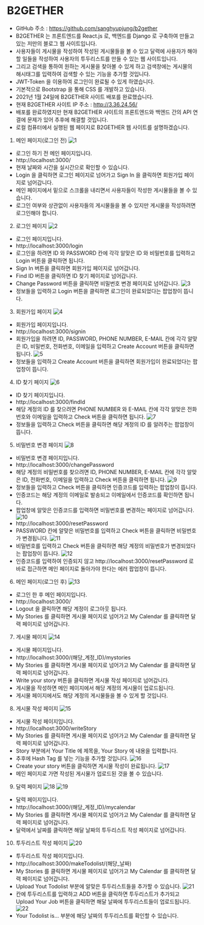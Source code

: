 # B2GETHER


-	GitHub 주소 : https://github.com/sanghyupjung/b2gether
-	B2GETHER 는 프론트엔드를 React.js 로, 백엔드를 Django 로 구축하여 만들고 있는 저만의 블로그 웹 사이트입니다.
-	사용자들이 게시물을 작성하여 작성된 게시물들을 볼 수 있고 달력에 사용자가 해야 할 일들을 작성하여 사용자의 투두리스트를 만들 수 있는 웹 사이트입니다.
-	그리고 검색을 통하여 원하는 게시물을 찾아볼 수 있게 하고 검색창에는 게시물의 해시태그를 입력하여 검색할 수 있는 기능을 추가할 것입니다.
-	JWT-Token 을 이용하여 로그인이 완료될 수 있게 하였습니다.
-	기본적으로 Bootstrap 을 통해 CSS 를 개발하고 있습니다.
-	2021년 1월 24일에 B2GETHER 사이트 배포를 완료했습니다.
- 현재 B2GETHER 사이트 IP 주소 : http://3.36.24.56/
- 배포를 완료하였지만 현재 B2GETHER 사이트의 프론트엔드와 백엔드 간의 API 연결에 문제가 있어 추후에 해결할 것입니다.
- 로컬 컴퓨터에서 실행된 웹 페이지로 B2GETHER 웹 사이트를 설명하겠습니다.


1. 메인 페이지(로그인 전)
![1](https://user-images.githubusercontent.com/54101618/105704309-f60d7980-5f51-11eb-87f4-30c0ab1d038a.JPG)
-	로그인 하기 전 메인 페이지입니다.
-	http://localhost:3000/
-	현재 날짜와 시간을 실시간으로 확인할 수 있습니다.
-	Login 을 클릭하면 로그인 페이지로 넘어가고 Sign In 을 클릭하면 회원가입 페이지로 넘어갑니다.
-	메인 페이지에서 밑으로 스크롤을 내리면서 사용자들이 작성한 게시물들을 볼 수 있습니다.
-	로그인 여부와 상관없이 사용자들의 게시물들을 볼 수 있지만 게시물을 작성하려면 로그인해야 합니다.


2. 로그인 페이지
![2](https://user-images.githubusercontent.com/54101618/105704331-002f7800-5f52-11eb-9cbd-d32fcc87c2c3.JPG)
-	로그인 페이지입니다.
-	http://localhost:3000/login
-	로그인을 하려면 ID 와 PASSWORD 칸에 각각 알맞은 ID 와 비밀번호를 입력하고 Login 버튼을 클릭하면 됩니다.
-	Sign In 버튼을 클릭하면 회원가입 페이지로 넘어갑니다.
-	Find ID 버튼을 클릭하면 ID 찾기 페이지로 넘어갑니다.
-	Change Password 버튼을 클릭하면 비밀번호 변경 페이지로 넘어갑니다.
![3](https://user-images.githubusercontent.com/54101618/105704350-0887b300-5f52-11eb-9327-93d0ed3dc722.JPG)
-	정보들을 입력하고 Login 버튼을 클릭하면 로그인이 완료되었다는 팝업창이 뜹니다.


3. 회원가입 페이지
![4](https://user-images.githubusercontent.com/54101618/105704380-12a9b180-5f52-11eb-96d5-ee5a9d202b13.JPG)
-	회원가입 페이지입니다.
-	http://localhost:3000/signin
-	회원가입을 하려면 ID, PASSWORD, PHONE NUMBER, E-MAIL 칸에 각각 알맞은 ID, 비밀번호, 전화번호, 이메일을 입력하고 Create Account 버튼을 클릭하면 됩니다.
![5](https://user-images.githubusercontent.com/54101618/105704421-1f2e0a00-5f52-11eb-8f16-699f6627812b.JPG)
-	정보들을 입력하고 Create Account 버튼을 클릭하면 회원가입이 완료되었다는 팝업창이 뜹니다.


4. ID 찾기 페이지
![6](https://user-images.githubusercontent.com/54101618/105704453-2b19cc00-5f52-11eb-83bd-fd68d0c91839.JPG)
-	ID 찾기 페이지입니다.
-	http://localhost:3000/findId
-	해당 계정의 ID 를 찾으려면 PHONE NUMBER 와 E-MAIL 칸에 각각 알맞은 전화번호와 이메일을 입력하고 Check 버튼을 클릭하면 됩니다.
![7](https://user-images.githubusercontent.com/54101618/105704470-31a84380-5f52-11eb-8bf7-5a8ff8351552.JPG)
-	정보들을 입력하고 Check 버튼을 클릭하면 해당 계정의 ID 를 알려주는 팝업창이 뜹니다.


5. 비밀번호 변경 페이지
![8](https://user-images.githubusercontent.com/54101618/105704481-379e2480-5f52-11eb-99ea-aad5f51c9a81.JPG)
-	비밀번호 변경 페이지입니다.
-	http://localhost:3000/changePassword
-	해당 계정의 비밀번호를 찾으려면 ID, PHONE NUMBER, E-MAIL 칸에 각각 알맞은 ID, 전화번호, 이메일을 입력하고 Check 버튼을 클릭하면 됩니다.
![9](https://user-images.githubusercontent.com/54101618/105704497-3ec53280-5f52-11eb-862c-890bdab6a838.JPG)
-	정보들을 입력하고 Check 버튼을 클릭하면 인증코드를 입력하는 팝업창이 뜹니다.
-	인증코드는 해당 계정의 이메일로 발송되고 이메일에서 인증코드를 확인하면 됩니다.
-	팝업창에 알맞은 인증코드를 입력하면 비밀번호를 변경하는 페이지로 넘어갑니다.
![10](https://user-images.githubusercontent.com/54101618/105704517-4684d700-5f52-11eb-9b1e-7941d21ded4d.JPG)
-	http://localhost:3000/resetPassword
-	PASSWORD 칸에 알맞은 비밀번호를 입력하고 Check 버튼을 클릭하면 비밀번호가 변경됩니다.
![11](https://user-images.githubusercontent.com/54101618/105704547-51d80280-5f52-11eb-9012-a31f20bb4cde.JPG)
-	비밀번호를 입력하고 Check 버튼을 클릭하면 해당 계정의 비밀번호가 변경되었다는 팝업창이 뜹니다.
![12](https://user-images.githubusercontent.com/54101618/105704569-5ac8d400-5f52-11eb-922f-585bf1f6d567.JPG)
-	인증코드를 입력하여 인증되지 않고 http://localhost:3000/resetPassword 로 바로 접근하면 메인 페이지로 돌아가야 한다는 에러 팝업창이 뜹니다.


6. 메인 페이지(로그인 후)
![13](https://user-images.githubusercontent.com/54101618/105704591-62887880-5f52-11eb-82fd-15e0c4f95278.JPG)
-	로그인 한 후 메인 페이지입니다.
-	http://localhost:3000/
-	Logout 을 클릭하면 해당 계정이 로그아웃 됩니다.
-	My Stories 를 클릭하면 게시물 페이지로 넘어가고 My Calendar 를 클릭하면 달력 페이지로 넘어갑니다.


7. 게시물 페이지
![14](https://user-images.githubusercontent.com/54101618/105784459-330e5600-5fbc-11eb-8a66-0cd26c6baeb1.JPG)
-	게시물 페이지입니다.
-	http://localhost:3000/(해당_계정_ID)/mystories
-	My Stories 를 클릭하면 게시물 페이지로 넘어가고 My Calendar 를 클릭하면 달력 페이지로 넘어갑니다.
-	Write your story 버튼을 클릭하면 게시물 작성 페이지로 넘어갑니다.
-	게시물을 작성하면 메인 페이지에서 해당 계정의 게시물이 업로드됩니다.
- 게시물 페이지에서도 해당 계정의 게시물들을 볼 수 있게 할 것입니다.


8. 게시물 작성 페이지
![15](https://user-images.githubusercontent.com/54101618/105784645-8bddee80-5fbc-11eb-8e01-ea56e04d9079.JPG)
-	게시물 작성 페이지입니다.
-	http://localhost:3000/writeStory
-	My Stories 를 클릭하면 게시물 페이지로 넘어가고 My Calendar 를 클릭하면 달력 페이지로 넘어갑니다.
-	Story 부분에서 Your Title 에 제목을, Your Story 에 내용을 입력합니다.
-	추후에 Hash Tag 를 넣는 기능을 추가할 것입니다.
![16](https://user-images.githubusercontent.com/54101618/105784660-9304fc80-5fbc-11eb-9dab-1489d430dcab.JPG)
-	Create your story 버튼을 클릭하면 게시물 작성이 완료됩니다.
![17](https://user-images.githubusercontent.com/54101618/105784678-9ac4a100-5fbc-11eb-8d98-1e1f430a515b.JPG)
- 메인 페이지로 가면 작성된 게시물가 업로드된 것을 볼 수 있습니다.


9. 달력 페이지
![18](https://user-images.githubusercontent.com/54101618/105785005-44a42d80-5fbd-11eb-9da4-b41082a21bf5.JPG)
![19](https://user-images.githubusercontent.com/54101618/105785025-4ec62c00-5fbd-11eb-9438-5f9044af2148.JPG)
-	달력 페이지입니다.
-	http://localhost:3000/(해당_계정_ID)/mycalendar
-	My Stories 를 클릭하면 게시물 페이지로 넘어가고 My Calendar 를 클릭하면 달력 페이지로 넘어갑니다.
- 달력에서 날짜를 클릭하면 해달 날짜의 투두리스트 작성 페이지로 넘어갑니다.


10. 투두리스트 작성 페이지
![20](https://user-images.githubusercontent.com/54101618/105786070-ad8ca500-5fbf-11eb-8f6d-275493b6d50a.JPG)
- 투두리스트 작성 페이지입니다.
- http://localhost:3000/makeTodolist/(해당_날짜)
-	My Stories 를 클릭하면 게시물 페이지로 넘어가고 My Calendar 를 클릭하면 달력 페이지로 넘어갑니다.
-	Upload Yout Todolist 부분에 알맞은 투두리스트들을 추가할 수 있습니다.
![21](https://user-images.githubusercontent.com/54101618/105786082-b41b1c80-5fbf-11eb-8f39-e2db0954f657.JPG)
- 칸에 투두리스트를 입력하고 ADD 버튼을 클릭하면 투두리스트가 추가되고 Upload Your Job 버튼을 클릭하면 해달 날짜에 투두리스트들이 업로드됩니다.
![22](https://user-images.githubusercontent.com/54101618/105786105-c1380b80-5fbf-11eb-8e28-839f3b01767d.JPG)
-	Your Todolist is... 부분에 해당 날짜의 투두리스트를 확인할 수 있습니다.


